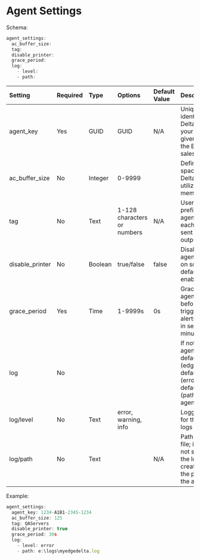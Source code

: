 # Agent Settings

Schema:

```javascript
agent_settings:
  ac_buffer_size: 
  tag: 
  disable_printer: 
  grace_period: 
  log:
    - level: 
    - path:
```

| Setting | Required | Type | Options | Default Value | Description |
| :--- | :--- | :--- | :--- | :--- | :--- |
| agent\_key | Yes | GUID | GUID | N/A | Unique key that identifies Edge Delta agent for your company, given to you by the Edge Delta sales team. |
| ac\_buffer\_size | No | Integer | 0-9999 |  | Defines the space the Edge Delta agent utilizes in memory in MB |
| tag | No | Text | 1-128 characters or numbers | N/A | User defined prefix that agent writes on each line that is sent to an output. |
| disable\_printer | No | Boolean | true/false | false | Disables writing agent results on screen. By default it is enabled. |
| grace\_period | Yes | Time | 1-9999s | 0s | Grace period agent waits before triggering alerts. Can be in seconds \(s\), minutes \(m\) |
| log | No |  |  |  | If not specified, agent uses default name \(edgedelta.log\), default level \(error\) and default location \(path where agent ran\) |
| log/level | No | Text | error, warning, info |  | Logging level for the agent logs |
| log/path | No | Text |  | N/A | Path of the log file; if path is not specified, the log file is created  uses the path where the agent ran. |

Example:

```javascript
agent_settings:
  agent_key: 1234-A1B1-2345-1234
  ac_buffer_size: 125
  tag: QAServers
  disable_printer: true
  grace_period: 30s
  log:
    - level: error
    - path: e:\logs\myedgedelta.log
```

